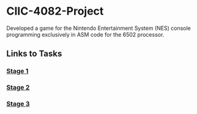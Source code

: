 # CIIC-4082-Project
Developed a game for the Nintendo Entertainment System (NES) console programming exclusively in ASM code for the 6502 processor.

## Links to Tasks

### [Stage 1](/Stage1/)

### [Stage 2](/Stage2/)

### [Stage 3](/Stage3/)